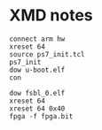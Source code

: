# XMD notes
    connect arm hw
    xreset 64
    source ps7_init.tcl
    ps7_init
    dow u-boot.elf
    con

    dow fsbl_0.elf
    xreset 64
    xreset 64 0x40
    fpga -f fpga.bit

